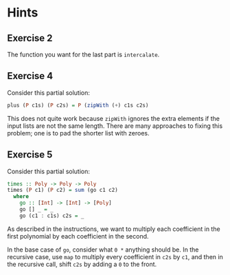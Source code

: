 # Hints

## Exercise 2

The function you want for the last part is `intercalate`.

## Exercise 4

Consider this partial solution:

```Haskell
plus (P c1s) (P c2s) = P (zipWith (+) c1s c2s)
```

This does not quite work because `zipWith` ignores the extra elements if the
input lists are not the same length. There are many approaches to fixing this
problem; one is to pad the shorter list with zeroes.

## Exercise 5

Consider this partial solution:

```Haskell
times :: Poly -> Poly -> Poly
times (P c1) (P c2) = sum (go c1 c2)
  where
    go :: [Int] -> [Int] -> [Poly]
    go [] _ = _
    go (c1 : c1s) c2s = _
```

As described in the instructions, we want to multiply each coefficient in the
first polynomial by each coefficient in the second.

In the base case of `go`, consider what `0 *` anything should be. In the
recursive case, use `map` to multiply every coefficient in `c2s` by `c1`, and
then in the recursive call, shift `c2s` by adding a `0` to the front.
